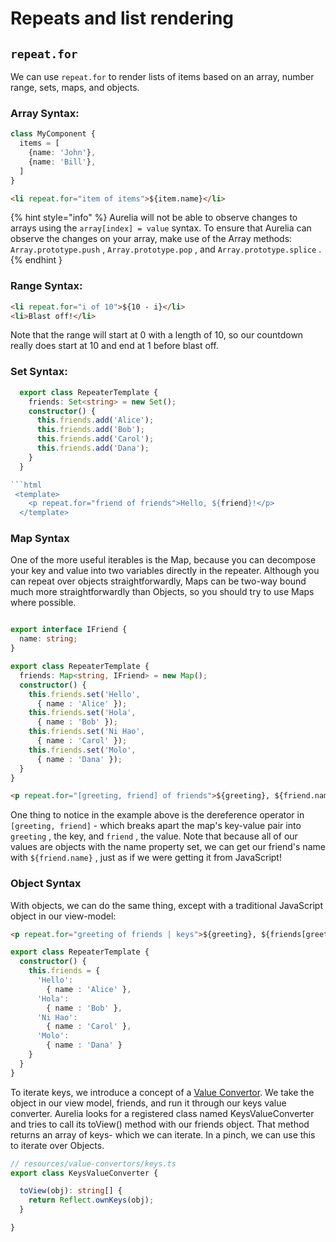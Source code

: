 # Repeats and list rendering

## `repeat.for`

We can use `repeat.for` to render lists of items based on an array, number range, sets, maps, and objects.

### Array Syntax:

```ts
class MyComponent {
  items = [
    {name: 'John'},
    {name: 'Bill'},
  ]
}
```

```html
<li repeat.for="item of items">${item.name}</li>
```

{% hint style="info" %}
Aurelia will not be able to observe changes to arrays using the `array[index] = value` syntax. To ensure that Aurelia can observe the changes on your array, make use of the Array methods: `Array.prototype.push` , `Array.prototype.pop` , and `Array.prototype.splice` .
{% endhint }

### Range Syntax:

```html
<li repeat.for="i of 10">${10 - i}</li>
<li>Blast off!</li>
```

Note that the range will start at 0 with a length of 10, so our countdown really does start at 10 and end at 1 before blast off.

### Set Syntax:

```ts
  export class RepeaterTemplate {
    friends: Set<string> = new Set();
    constructor() {
      this.friends.add('Alice');
      this.friends.add('Bob');
      this.friends.add('Carol');
      this.friends.add('Dana');
    }
  }

```html
 <template>
    <p repeat.for="friend of friends">Hello, ${friend}!</p>
  </template>
```

### Map Syntax

One of the more useful iterables is the Map, because you can decompose your key and value into two variables directly in the repeater. Although you can repeat over objects straightforwardly, Maps can be two-way bound much more straightforwardly than Objects, so you should try to use Maps where possible.

```ts

export interface IFriend {
  name: string;
}

export class RepeaterTemplate {
  friends: Map<string, IFriend> = new Map();
  constructor() {
    this.friends.set('Hello',
      { name : 'Alice' });
    this.friends.set('Hola',
      { name : 'Bob' });
    this.friends.set('Ni Hao',
      { name : 'Carol' });
    this.friends.set('Molo',
      { name : 'Dana' });
  }
}

```

```html
<p repeat.for="[greeting, friend] of friends">${greeting}, ${friend.name}!</p>
```

One thing to notice in the example above is the dereference operator in `[greeting, friend]` - which breaks apart the map's key-value pair into `greeting` , the key, and `friend` , the value. Note that because all of our values are objects with the name property set, we can get our friend's name with `${friend.name}` , just as if we were getting it from JavaScript!

### Object Syntax

With objects, we can do the same thing, except with a traditional JavaScript object in our view-model:

```html
<p repeat.for="greeting of friends | keys">${greeting}, ${friends[greeting].name}!</p>
```

```ts
export class RepeaterTemplate {
  constructor() {
    this.friends = {
      'Hello':
        { name : 'Alice' },
      'Hola':
        { name : 'Bob' },
      'Ni Hao':
        { name : 'Carol' },
      'Molo':
        { name : 'Dana' }
    }
  }
}
```

To iterate keys, we introduce a concept of a [Value Convertor](./value-converters.md). We take the object in our view model, friends, and run it through our keys value converter. Aurelia looks for a registered class named KeysValueConverter and tries to call its toView() method with our friends object. That method returns an array of keys- which we can iterate. In a pinch, we can use this to iterate over Objects.

```ts
// resources/value-convertors/keys.ts
export class KeysValueConverter {

  toView(obj): string[] {
    return Reflect.ownKeys(obj);
  }

}
```

